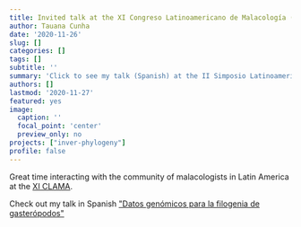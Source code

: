 ```yaml
---
title: Invited talk at the XI Congreso Latinoamericano de Malacología (CLAMA)
author: Tauana Cunha
date: '2020-11-26'
slug: []
categories: []
tags: []
subtitle: ''
summary: 'Click to see my talk (Spanish) at the II Simposio Latinoamericano de Genética de Moluscos: Datos genómicos para la filogenia de gasterópodos'
authors: []
lastmod: '2020-11-27'
featured: yes
image:
  caption: ''
  focal_point: 'center'
  preview_only: no
projects: ["inver-phylogeny"]
profile: false
---
```


Great time interacting with the community of malacologists in Latin America at the [XI CLAMA](https://www.xiclama.info).

Check out my talk in Spanish ["Datos genómicos para la filogenia de gasterópodos"](https://www.facebook.com/VirtualClama/videos/1092747487850777?t=7769)

